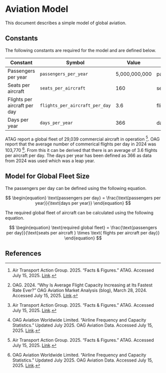 # Aviation Model

This document describes a simple model of global aviation.

## Constants

The following constants are required for the model and are defined below.

| Constant                     | Symbol                         | Value         | Unit            | Ref       |
| ---------------------------- | ------------------------------ | ------------- | --------------- | --------- |
| Passengers per year          | `passengers_per_year`          | 5,000,000,000 | passengers/year | [^1]      |
| Seats per aircraft           | `seats_per_aircraft`           | 160           | seats           | [^2]      |
| Flights per aircraft per day | `flights_per_aircraft_per_day` | 3.6           | flights/day     | [^1] [^3] |
| Days per year                | `days_per_year`                | 366           | days/year       | -         |

ATAG report a global fleet of 29,039 commercial aircraft in operation [^1]. OAG report that the average number of commerical flights per day in 2024 was 103,770 [^3]. From this it can be derived that there is an average of 3.6 flights per aircraft per day. The days per year has been defined as 366 as data from 2024 was used which was a leap year.

## Model for Global Fleet Size

The passengers per day can be defined using the following equation.

$$
\begin{equation}
\text{passengers per day} = \frac{\text{passengers per year}}{\text{days per year}}
\end{equation}
$$

The required global fleet of aircraft can be calculated using the following equation.

$$
\begin{equation}
\text{required global fleet} = \frac{\text{passengers per day}}{\text{seats per aircraft } \times \text{ flights per aircraft per day}}
\end{equation}
$$

## References

[^1]: Air Transport Action Group. 2025. “Facts & Figures.” ATAG. Accessed July 15, 2025. [Link](https://atag.org/facts‑figures).
[^2]: OAG. 2024. “Why Is Average Flight Capacity Increasing at Its Fastest Rate Ever?” OAG Aviation Market Analysis (blog), March 28, 2024. Accessed July 15, 2025. [Link](https://www.oag.com/blog/average-flight-capacity-increasing-at-fastest-rate-ever).
[^3]: OAG Aviation Worldwide Limited. “Airline Frequency and Capacity Statistics.” Updated July 2025. OAG Aviation Data. Accessed July 15, 2025. [Link](https://www.oag.com/airline-frequency-and-capacity-statistics).
